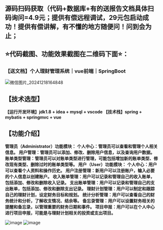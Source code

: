 ## 源码扫码获取（代码+数据库+有的送报告文档具体扫码询问=4.9元；提供有偿远程调试，29元包启动成功！提供有偿讲解，有不懂的地方随便问！问到会为止；
## ⭐代码截图、功能效果截图在二维码下面⭐：
### 【送文档】个人理财管理系统｜vue前端｜SpringBoot
![微信图片_20241218164848](https://github.com/user-attachments/assets/646b2784-afb8-47ee-a4d4-5ccc9f96b331)
## 【技术选型】
**【运行开发环境】jdk1.8 + idea + mysql + vscode
【技术栈】spring + mybatis + springmvc + vue**

## 【功能介绍】
**管理员（Administrator）功能模块：
个人中心：管理员可以查看和管理个人相关信息。
用户管理：管理员可以添加、修改、删除用户信息，以及查询用户数据。
账单类型管理：管理员可以对账单类型进行管理，可能包括增加新的账单类型、修改现有类型、删除过时的账单类型等。
用户（User）功能模块：
个人中心：用户可以查看个人资料和操作历史。
用户注册管理：新用户可以注册账户，输入必要的个人信息以创建账户。
收入账单管理：用户可以记录和管理自己的收入账单，包括添加、修改和删除收入记录。
支出账单管理：用户可以记录和管理自己的支出账单，包括添加、修改和删除支出记录。
理财计划管理：用户可以制定和跟踪自己的理财计划，设定财务目标和规划。
统计分析管理：用户可以查看自己的财务统计和分析，了解收支情况、结余等。
备忘录管理：用户可以设置财务相关的提醒和备忘录，以管理重要的财务日期和事件。
项目申报：用户可以在个人中心进行项目申报，可能是与理财计划相关的投资或支出项目。**

![image](https://github.com/user-attachments/assets/bc80b405-af56-41b4-9153-c7b79e3ebb22)
![image](https://github.com/user-attachments/assets/7ebc8e77-fc14-4fa3-8b22-4facc70c77ec)
